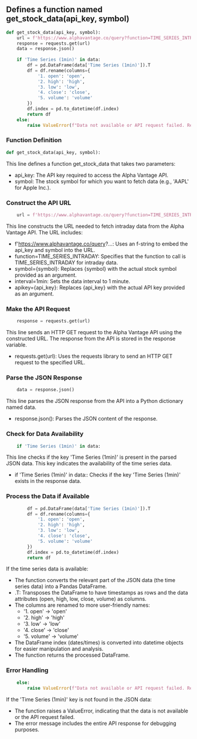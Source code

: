 ## Defines a function named get_stock_data(api_key, symbol)
```python
def get_stock_data(api_key, symbol):
    url = f'https://www.alphavantage.co/query?function=TIME_SERIES_INTRADAY&symbol={symbol}&interval=1min&apikey={api_key}'
    response = requests.get(url)
    data = response.json()
 
    if 'Time Series (1min)' in data:
        df = pd.DataFrame(data['Time Series (1min)']).T
        df = df.rename(columns={
            '1. open': 'open',
            '2. high': 'high',
            '3. low': 'low',
            '4. close': 'close',
            '5. volume': 'volume'
        })
        df.index = pd.to_datetime(df.index)
        return df
    else:
        raise ValueError(f"Data not available or API request failed. Response: {data}")
```
### Function Definition
```python
def get_stock_data(api_key, symbol):
```
This line defines a function get_stock_data that takes two parameters:
  - api_key: The API key required to access the Alpha Vantage API.
  - symbol: The stock symbol for which you want to fetch data (e.g., 'AAPL' for Apple Inc.).
### Construct the API URL
```python    
    url = f'https://www.alphavantage.co/query?function=TIME_SERIES_INTRADAY&symbol={symbol}&interval=1min&apikey={api_key}'
```
This line constructs the URL needed to fetch intraday data from the Alpha Vantage API. The URL includes:
  - f'https://www.alphavantage.co/query?...: Uses an f-string to embed the api_key and symbol into the URL.
  - function=TIME_SERIES_INTRADAY: Specifies that the function to call is TIME_SERIES_INTRADAY for intraday data.
  - symbol={symbol}: Replaces {symbol} with the actual stock symbol provided as an argument.
  - interval=1min: Sets the data interval to 1 minute.
  - apikey={api_key}: Replaces {api_key} with the actual API key provided as an argument.
### Make the API Request
```python    
    response = requests.get(url)
```
This line sends an HTTP GET request to the Alpha Vantage API using the constructed URL. The response from the API is stored in the response variable.
  - requests.get(url): Uses the requests library to send an HTTP GET request to the specified URL.
### Parse the JSON Response
```python
    data = response.json()
```
This line parses the JSON response from the API into a Python dictionary named data.
  - response.json(): Parses the JSON content of the response.
### Check for Data Availability
```python    
    if 'Time Series (1min)' in data:
```
This line checks if the key 'Time Series (1min)' is present in the parsed JSON data. This key indicates the availability of the time series data.
  - if 'Time Series (1min)' in data:: Checks if the key 'Time Series (1min)' exists in the response data.
### Process the Data if Available
```python    
        df = pd.DataFrame(data['Time Series (1min)']).T
        df = df.rename(columns={
            '1. open': 'open',
            '2. high': 'high',
            '3. low': 'low',
            '4. close': 'close',
            '5. volume': 'volume'
        })
        df.index = pd.to_datetime(df.index)
        return df
```
If the time series data is available:
  - The function converts the relevant part of the JSON data (the time series data) into a Pandas DataFrame.
  - .T: Transposes the DataFrame to have timestamps as rows and the data attributes (open, high, low, close, volume) as columns.
  - The columns are renamed to more user-friendly names:
    - '1. open' -> 'open'
    - '2. high' -> 'high'
    - '3. low' -> 'low'
    - '4. close' -> 'close'
    - '5. volume' -> 'volume'
  - The DataFrame index (dates/times) is converted into datetime objects for easier manipulation and analysis.
  - The function returns the processed DataFrame.
### Error Handling
```python
    else:
        raise ValueError(f"Data not available or API request failed. Response: {data}")
```
If the 'Time Series (1min)' key is not found in the JSON data:
  - The function raises a ValueError, indicating that the data is not available or the API request failed.
  - The error message includes the entire API response for debugging purposes.
